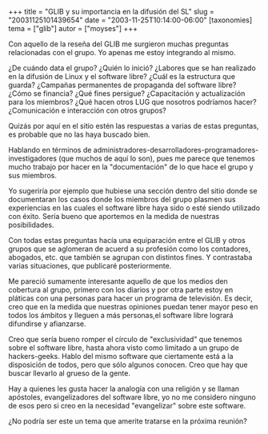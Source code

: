 +++
title = "GLIB y su importancia en la difusión del SL"
slug = "20031125101439654"
date = "2003-11-25T10:14:00-06:00"
[taxonomies]
tema = ["glib"]
autor = ["moyses"]
+++

Con aquello de la reseña del GLIB me surgieron muchas preguntas
relacionadas con el grupo. Yo apenas me estoy integrando al mismo.

¿De cuándo data el grupo? ¿Quién lo inició? ¿Labores que se han
realizado en la difusión de Linux y el software libre? ¿Cuál es la
estructura que guarda? ¿Campañas permanentes de propaganda del software
libre? ¿Cómo se financia? ¿Qué fines persigue? ¿Capacitación y
actualización para los miembros? ¿Qué hacen otros LUG que nosotros
podríamos hacer? ¿Comunicación e interacción con otros grupos?

<!-- more -->
Quizás por aquí en el sitio estén las respuestas a varias de estas
preguntas, es probable que no las haya buscado bien.

Hablando en términos de
administradores-desarrolladores-programadores-investigadores (que muchos
de aquí lo son), pues me parece que tenemos mucho trabajo por hacer en
la &quot;documentación&quot; de lo que hace el grupo y sus miembros.

Yo sugeriría por ejemplo que hubiese una sección dentro del sitio donde
se documentaran los casos donde los miembros del grupo plasmen sus
experiencias en las cuales el software libre haya sido o esté siendo
utilizado con éxito. Sería bueno que aportemos en la medida de nuestras
posibilidades.

Con todas estas preguntas hacía una equiparación entre el GLIB y otros
grupos que se aglomeran de acuerd a su profesión como los contadores,
abogados, etc. que también se agrupan con distintos fines. Y contrastaba
varias situaciones, que publicaré posteriormente.

Me pareció sumamente interesante aquello de que los medios den cobertura
al grupo, primero con los diarios y por otra parte estoy en pláticas con
una personas para hacer un programa de televisión. Es decir, creo que en
la medida que nuestras opiniones puedan tener mayor peso en todos los
ámbitos y lleguen a más personas,el software libre logrará difundirse y
afianzarse.

Creo que sería bueno romper el círculo de &quot;exclusividad&quot; que
tenemos sobre el software libre, hasta ahora visto como limitado a un
grupo de hackers-geeks. Hablo del mismo software que ciertamente está a
la disposición de todos, pero que sólo algunos conocen. Creo que hay que
buscar llevarlo al grueso de la gente.

Hay a quienes les gusta hacer la analogía con una religión y se llaman
apóstoles, evangelizadores del software libre, yo no me considero
ninguno de esos pero si creo en la necesidad &quot;evangelizar&quot;
sobre este software.

¿No podría ser este un tema que amerite tratarse en la próxima reunión?
